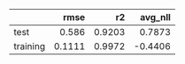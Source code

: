 |          |   rmse |     r2 |   avg_nll |
|:---------|-------:|-------:|----------:|
| test     | 0.586  | 0.9203 |    0.7873 |
| training | 0.1111 | 0.9972 |   -0.4406 |